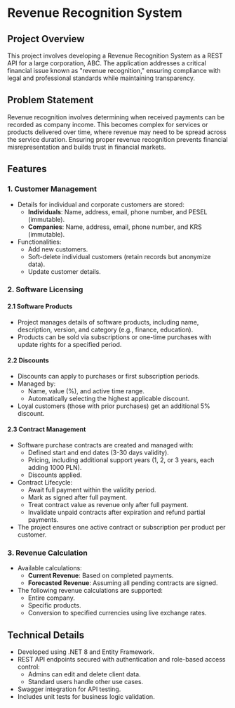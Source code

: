 # Revenue Recognition System

## Project Overview
This project involves developing a Revenue Recognition System as a REST API for a large corporation, ABC. The application addresses a critical financial issue known as "revenue recognition," ensuring compliance with legal and professional standards while maintaining transparency.

## Problem Statement
Revenue recognition involves determining when received payments can be recorded as company income. This becomes complex for services or products delivered over time, where revenue may need to be spread across the service duration. Ensuring proper revenue recognition prevents financial misrepresentation and builds trust in financial markets.

## Features

### 1. Customer Management
- Details for individual and corporate customers are stored:
  - **Individuals**: Name, address, email, phone number, and PESEL (immutable).
  - **Companies**: Name, address, email, phone number, and KRS (immutable).
- Functionalities:
  - Add new customers.
  - Soft-delete individual customers (retain records but anonymize data).
  - Update customer details.

### 2. Software Licensing
#### 2.1 Software Products
- Project manages details of software products, including name, description, version, and category (e.g., finance, education).
- Products can be sold via subscriptions or one-time purchases with update rights for a specified period.

#### 2.2 Discounts
- Discounts can apply to purchases or first subscription periods.
- Managed by:
  - Name, value (%), and active time range.
  - Automatically selecting the highest applicable discount.
- Loyal customers (those with prior purchases) get an additional 5% discount.

#### 2.3 Contract Management
- Software purchase contracts are created and managed with:
  - Defined start and end dates (3-30 days validity).
  - Pricing, including additional support years (1, 2, or 3 years, each adding 1000 PLN).
  - Discounts applied.
- Contract Lifecycle:
  - Await full payment within the validity period.
  - Mark as signed after full payment.
  - Treat contract value as revenue only after full payment.
  - Invalidate unpaid contracts after expiration and refund partial payments.
- The project ensures one active contract or subscription per product per customer.

### 3. Revenue Calculation
- Available calculations:
  - **Current Revenue**: Based on completed payments.
  - **Forecasted Revenue**: Assuming all pending contracts are signed.
- The following revenue calculations are supported:
  - Entire company.
  - Specific products.
  - Conversion to specified currencies using live exchange rates.

## Technical Details
- Developed using .NET 8 and Entity Framework.
- REST API endpoints secured with authentication and role-based access control:
  - Admins can edit and delete client data.
  - Standard users handle other use cases.
- Swagger integration for API testing.
- Includes unit tests for business logic validation.
